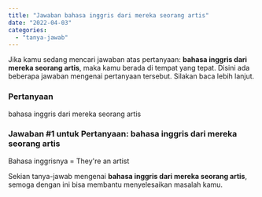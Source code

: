 ```yaml
---
title: "Jawaban bahasa inggris dari mereka seorang artis"
date: "2022-04-03"
categories: 
  - "tanya-jawab"
---
```


Jika kamu sedang mencari jawaban atas pertanyaan: **bahasa inggris dari mereka seorang artis**, maka kamu berada di tempat yang tepat. Disini ada beberapa jawaban mengenai pertanyaan tersebut. Silakan baca lebih lanjut.

### Pertanyaan

bahasa inggris dari mereka seorang artis

### Jawaban #1 untuk Pertanyaan: bahasa inggris dari mereka seorang artis

Bahasa inggrisnya = They're an artist

Sekian tanya-jawab mengenai **bahasa inggris dari mereka seorang artis**, semoga dengan ini bisa membantu menyelesaikan masalah kamu.
